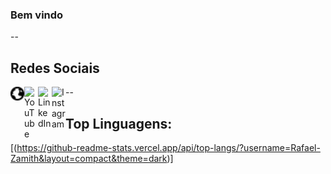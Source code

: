 ### Bem vindo

<!--Redes Sociais -->
--
## Redes Sociais
[<img align="left" alt="site" width="22px" src="https://raw.githubusercontent.com/iconic/open-iconic/master/svg/globe.svg" />][website]
[<img align="left" alt="YouTube" width="22px" src="https://cdn.jsdelivr.net/npm/simple-icons@v3/icons/youtube.svg" />][youtube]
[<img align="left" alt="LinkedIn" width="22px" src="https://cdn.jsdelivr.net/npm/simple-icons@v3/icons/linkedin.svg" />][linkedin]
[<img align="left" alt="Instagram" width="22px" src="https://cdn.jsdelivr.net/npm/simple-icons@v3/icons/instagram.svg" />][instagram]


<!--Stats 

## Stats
(https://github-readme-stats.vercel.app/api?username=Rafael-Zamith&theme=dark&show_icons=true&hide=stars,contribs&include_all_commits=true&count_private=true)-->


<!--Langs-->
--
## Top Linguagens:

[(https://github-readme-stats.vercel.app/api/top-langs/?username=Rafael-Zamith&layout=compact&theme=dark)]



<!--Ref-->
[website]: https://dorime.moo.com/index.html
[instagram]: https://instagram.com/zamith.rafa/
[linkedin]: https://linkedin.com/in/rafael-zamith-silva/
[youtube]: https://www.youtube.com/channel/UC4p8QbYA9-l-SN6KyW35CtQ